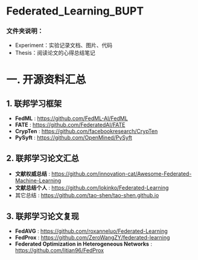 # Federated_Learning_BUPT
### 文件夹说明：

- Experiment：实验记录文档、图片、代码
- Thesis：阅读论文的心得总结笔记

# 一. 开源资料汇总
## 1. 联邦学习框架

- **FedML** : https://github.com/FedML-AI/FedML
- **FATE** : https://github.com/FederatedAI/FATE
- **CrypTen** : https://github.com/facebookresearch/CrypTen
- **PySyft** : https://github.com/OpenMined/PySyft

## 2. 联邦学习论文汇总

- **文献权威总结** : https://github.com/innovation-cat/Awesome-Federated-Machine-Learning
- **文献总结个人** : https://github.com/lokinko/Federated-Learning
- 其它总结 : https://github.com/tao-shen/tao-shen.github.io

## 3. 联邦学习论文复现

- **FedAVG** : https://github.com/roxanneluo/Federated-Learning
- **FedProx** : https://github.com/ZeroWangZY/federated-learning
- **Federated Optimization in Heterogeneous Networks** : https://github.com/litian96/FedProx
